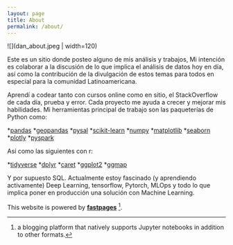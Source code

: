 ```yaml
---
layout: page
title: About
permalink: /about/
---
```

![](dan_about.jpeg | width=120)

Este es un sitio donde posteo alguno de mis análisis y trabajos, Mi intención es colaborar a la discusión de lo que implica el análisis de datos hoy en día, así como la contribución de la divulgación de estos temas para todos en especial para la comunidad Latinoamericana. 

Aprendí a codear tanto con cursos online como en sitio, el StackOverflow de cada día, prueba y error. Cada proyecto me ayuda a crecer y mejorar mis habilidades. Mi herramientas principal de trabajo son las paqueterías de Python como:

*[pandas](https://pandas.pydata.org)
*[geopandas](https://geopandas.org)
*[pysal](https://pysal.org)
*[scikit-learn](https://scikit-learn.org)
*[numpy](https://numpy.org)
*[matplotlib](https://matplotlib.org)
*[seaborn](https://seaborn.pydata.org)
*[plotly](https://plotly.com)
*[pyspark](https://spark.apache.org/docs/latest/api/python/index.html)

Así como las siguientes con r:

*[tidyverse](https://www.tidyverse.org)
*[dplyr](https://dplyr.tidyverse.org)
*[caret](http://topepo.github.io/caret/index.html)
*[ggplot2](https://ggplot2.tidyverse.org)
*[ggmap](https://www.datanalytics.com/libro_r/introduccion-a-ggmap.html)

Y por supuesto SQL. Actualmente estoy fascinado (y aprendiendo activamente) Deep Learning, tensorflow, Pytorch, MLOps y todo lo que implica poner en producción una solución con Machine Learning.




This website is powered by **[fastpages](https://github.com/fastai/fastpages)** [^1].
[^1]:a blogging platform that natively supports Jupyter notebooks in addition to other formats.
